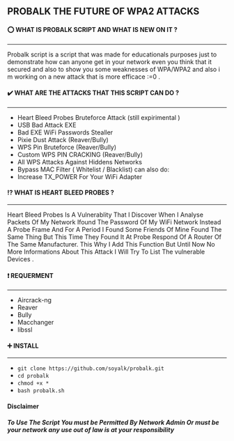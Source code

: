 ## PROBALK THE FUTURE OF WPA2 ATTACKS
#### :o:  WHAT IS PROBALK SCRIPT AND WHAT IS NEW ON IT ?
-----------------------------------------------------
Probalk script is a script that was made for educationals purposes just to demonstrate how can anyone get in your network even you think that it secured and also to show you some weaknesses of WPA/WPA2 and also i m working on a new attack that is more efficace :=0 .
#### :heavy_check_mark: WHAT ARE THE ATTACKS THAT THIS SCRIPT CAN DO ?
-----------------------------------------------------
  - Heart Bleed Probes Bruteforce Attack (still expirimental )
  - USB Bad Attack EXE 
  - Bad EXE WiFi Passwords Stealler
  - Pixie Dust Attack  (Reaver/Bully)
  - WPS Pin Bruteforce (Reaver/Bully)
  - Custom WPS PIN CRACKING (Reaver/Bully)
  - All WPS Attacks Against Hiddens Networks
  - Bypass MAC Filter ( Whitelist / Blacklist) 
can also do:
  - Increase TX_POWER For Your WiFi Adapter
#### :interrobang: WHAT IS HEART BLEED PROBES ?
-----------------------------------------------------
Heart Bleed Probes Is A Vulnerablity That I Discover   When I Analyse Packets Of My Network Ifound The Password Of My WiFi Network Instead A Probe Frame And For A Period I Found Some Friends Of Mine Found The Same Thing But This Time They Found It At Probe Respond Of A Router Of The Same Manufacturer.
This Why I Add This Function But Until Now No More Informations About This Attack I Will Try To List The  vulnerable Devices .
#### :heavy_exclamation_mark: REQUERMENT 
-----------------------------------------------------
 - Aircrack-ng
 - Reaver
 - Bully
 - Macchanger
 - libssl
#### :heavy_plus_sign: INSTALL
-----------------------------------------------------
- ```git clone https://github.com/soyalk/probalk.git```
- ```cd probalk```
- ```chmod +x *```
- ```bash probalk.sh```

#### Disclaimer
##### To Use The Script You must be Permitted By Network Admin Or must be your network any use out of law is at your responsibility

